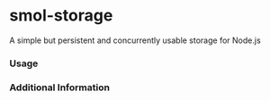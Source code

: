 # smol-storage
A simple but persistent and concurrently usable storage for Node.js

### Usage


### Additional Information


